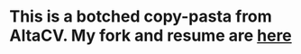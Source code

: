 # This is a botched copy-pasta from AltaCV. My fork and resume are [here](https://github.com/nicpayne713/AltaCV/tree/me)
